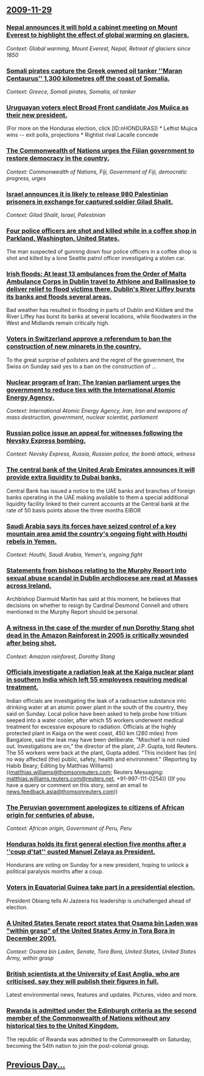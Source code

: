 ## [2009-11-29](/news/2009/11/29/index.md)

### [ Nepal announces it will hold a cabinet meeting on Mount Everest to highlight the effect of global warming on  glaciers. ](/news/2009/11/29/nepal-announces-it-will-hold-a-cabinet-meeting-on-mount-everest-to-highlight-the-effect-of-global-warming-on-glaciers.md)
_Context: Global warming, Mount Everest, Nepal, Retreat of glaciers since 1850_

### [ Somali pirates capture the Greek owned oil tanker ''Maran Centaurus'' 1,300 kilometres off the coast of Somalia. ](/news/2009/11/29/somali-pirates-capture-the-greek-owned-oil-tanker-maran-centaurus-1-300-kilometres-off-the-coast-of-somalia.md)
_Context: Greece, Somali pirates, Somalia, oil tanker_

### [ Uruguayan voters elect Broad Front candidate Jos Mujica as their new president. ](/news/2009/11/29/uruguayan-voters-elect-broad-front-candidate-jose-mujica-as-their-new-president.md)
(For more on the Honduras election, click [ID:nHONDURAS]) * Leftist Mujica wins -- exit polls, projections * Rightist rival Lacalle concede

### [ The Commonwealth of Nations urges the Fijian government to restore democracy in the country. ](/news/2009/11/29/the-commonwealth-of-nations-urges-the-fijian-government-to-restore-democracy-in-the-country.md)
_Context: Commonwealth of Nations, Fiji, Government of Fiji, democratic progress, urges_

### [ Israel announces it is likely to release 980 Palestinian prisoners in exchange for captured soldier Gilad Shalit. ](/news/2009/11/29/israel-announces-it-is-likely-to-release-980-palestinian-prisoners-in-exchange-for-captured-soldier-gilad-shalit.md)
_Context: Gilad Shalit, Israel, Palestinian_

### [ Four police officers are shot and killed while in a coffee shop in Parkland, Washington, United States. ](/news/2009/11/29/four-police-officers-are-shot-and-killed-while-in-a-coffee-shop-in-parkland-washington-united-states.md)
The man suspected of gunning down four police officers in a coffee shop is shot and killed by a lone Seattle patrol officer investigating a stolen car.

### [ Irish floods: At least 13 ambulances from the Order of Malta Ambulance Corps in Dublin travel to Athlone and Ballinasloe to deliver relief to flood victims there. Dublin's River Liffey bursts its banks and floods several areas. ](/news/2009/11/29/irish-floods-at-least-13-ambulances-from-the-order-of-malta-ambulance-corps-in-dublin-travel-to-athlone-and-ballinasloe-to-deliver-relief.md)
Bad weather has resulted in flooding in parts of Dublin and Kildare and the River Liffey has burst its banks at several locations, while floodwaters in the West and Midlands remain critically high.

### [ Voters in Switzerland approve a referendum to ban the construction of new minarets in the country. ](/news/2009/11/29/voters-in-switzerland-approve-a-referendum-to-ban-the-construction-of-new-minarets-in-the-country.md)
To the great surprise of pollsters and the regret of the government, the Swiss on Sunday said yes to a ban on the construction of ...

### [ Nuclear program of Iran: The Iranian parliament urges the government to reduce ties with the International Atomic Energy Agency. ](/news/2009/11/29/nuclear-program-of-iran-p-the-iranian-parliament-urges-the-government-to-reduce-ties-with-the-international-atomic-energy-agency.md)
_Context: International Atomic Energy Agency, Iran, Iran and weapons of mass destruction, government, nuclear scientist, parliament_

### [ Russian police issue an appeal for witnesses following the Nevsky Express bombing. ](/news/2009/11/29/russian-police-issue-an-appeal-for-witnesses-following-the-nevsky-express-bombing.md)
_Context: Nevsky Express, Russia, Russian police, the bomb attack, witness_

### [ The central bank of the United Arab Emirates announces it will provide extra liquidity to Dubai banks. ](/news/2009/11/29/the-central-bank-of-the-united-arab-emirates-announces-it-will-provide-extra-liquidity-to-dubai-banks.md)
Central Bank has issued a notice to the UAE banks and branches of foreign banks operating in the UAE making available to them a special additional liquidity facility linked to their current accounts at the Central bank at the rate of 50 basis points above the three months EIBOR 

### [ Saudi Arabia says its forces have seized control of a key mountain area amid the country's ongoing fight with Houthi rebels in Yemen. ](/news/2009/11/29/saudi-arabia-says-its-forces-have-seized-control-of-a-key-mountain-area-amid-the-country-s-ongoing-fight-with-houthi-rebels-in-yemen.md)
_Context: Houthi, Saudi Arabia, Yemen's, ongoing fight_

### [ Statements from bishops relating to the Murphy Report into sexual abuse scandal in Dublin archdiocese are read at Masses across Ireland. ](/news/2009/11/29/statements-from-bishops-relating-to-the-murphy-report-into-sexual-abuse-scandal-in-dublin-archdiocese-are-read-at-masses-across-ireland.md)
Archbishop Diarmuid Martin has said at this moment, he believes that decisions on whether to resign by Cardinal Desmond Connell and others mentioned in the Murphy Report should be personal.

### [ A witness in the case of the murder of nun Dorothy Stang shot dead in the Amazon Rainforest in 2005 is critically wounded after being shot. ](/news/2009/11/29/a-witness-in-the-case-of-the-murder-of-nun-dorothy-stang-shot-dead-in-the-amazon-rainforest-in-2005-is-critically-wounded-after-being-shot.md)
_Context: Amazon rainforest, Dorothy Stang_

### [ Officials investigate a radiation leak at the Kaiga nuclear plant in southern India which left 55 employees requiring medical treatment. ](/news/2009/11/29/officials-investigate-a-radiation-leak-at-the-kaiga-nuclear-plant-in-southern-india-which-left-55-employees-requiring-medical-treatment.md)
Indian officials are investigating the leak of a radioactive substance into drinking water at an atomic power plant in the south of the country, they said on Sunday. Local police have been asked to help probe how tritium seeped into a water cooler, after which 55 workers underwent medical treatment for excessive exposure to radiation. Officials at the highly protected plant in Kaiga on the west coast, 450 km (280 miles) from Bangalore, said the leak may have been deliberate. &quot;Mischief is not ruled out. Investigations are on,&quot; the director of the plant, J.P. Gupta, told Reuters. The 55 workers were back at the plant, Gupta added. &quot;This incident has (in) no way affected (the) public, safety, health and environment.&quot; (Reporting by Habib Beary; Editing by Matthias Williams) ((matthias.williams@thomsonreuters.com; Reuters Messaging: matthias.williams.reuters.com@reuters.net, +91-997-111-0254)) ((If you have a query or comment on this story, send an email to news.feedback.asia@thomsonreuters.com))

### [ The Peruvian government apologizes to citizens of African origin for centuries of abuse. ](/news/2009/11/29/the-peruvian-government-apologizes-to-citizens-of-african-origin-for-centuries-of-abuse.md)
_Context: African origin, Government of Peru, Peru_

### [ Honduras holds its first general election five months after a ''coup d'tat'' ousted Manuel Zelaya as President. ](/news/2009/11/29/honduras-holds-its-first-general-election-five-months-after-a-coup-d-etat-ousted-manuel-zelaya-as-president.md)
Hondurans are voting on Sunday for a new president, hoping to unlock a political paralysis months after a coup.

### [ Voters in Equatorial Guinea take part in a presidential election. ](/news/2009/11/29/voters-in-equatorial-guinea-take-part-in-a-presidential-election.md)
President Obiang tells Al Jazeera his leadership is unchallenged ahead of election.

### [ A United States Senate report states that Osama bin Laden was "within grasp" of the United States Army in Tora Bora in December 2001. ](/news/2009/11/29/a-united-states-senate-report-states-that-osama-bin-laden-was-within-grasp-of-the-united-states-army-in-tora-bora-in-december-2001.md)
_Context: Osama bin Laden, Senate, Tora Bora, United States, United States Army, within grasp_

### [ British scientists at the University of East Anglia, who are criticised, say they will publish their figures in full. ](/news/2009/11/29/british-scientists-at-the-university-of-east-anglia-who-are-criticised-say-they-will-publish-their-figures-in-full.md)
Latest environmental news, features and updates. Pictures, video and more. 

### [ Rwanda is admitted under the Edinburgh criteria as the second member of the Commonwealth of Nations without any historical ties to the United Kingdom. ](/news/2009/11/29/rwanda-is-admitted-under-the-edinburgh-criteria-as-the-second-member-of-the-commonwealth-of-nations-without-any-historical-ties-to-the-unit.md)
The republic of Rwanda was admitted to the Commonwealth on Saturday, becoming the 54th nation to join the post-colonial group.

## [Previous Day...](/news/2009/11/28/index.md)

